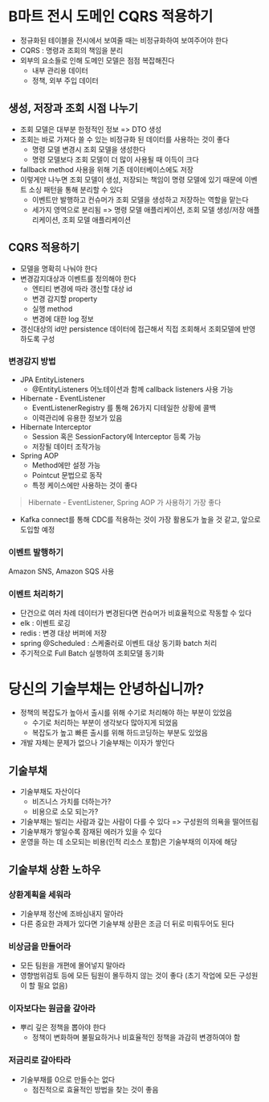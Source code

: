# B마트 전시 도메인 CQRS 적용하기
- 정규화된 테이블을 전시에서 보여줄 때는 비정규화하여 보여주어야 한다
- CQRS : 명령과 조회의 책임을 분리
- 외부의 요소들로 인해 도메인 모델은 점점 복잡해진다
  - 내부 관리용 데이터
  - 정책, 외부 주입 데이터

## 생성, 저장과 조회 시점 나누기
- 조회 모델은 대부분 한정적인 정보 => DTO 생성
- 조회는 바로 가져다 쓸 수 있는 비정규화 된 데이터를 사용하는 것이 좋다
  - 명령 모델 변경시 조회 모델을 생성한다
  - 명령 모델보다 조회 모델이 더 많이 사용될 때 이득이 크다
- fallback method 사용을 위해 기존 데이터베이스에도 저장
- 이렇게만 나누면 조회 모델이 생성, 저장되는 책임이 명령 모델에 있기 때문에 이벤트 소싱 패턴을 통해 분리할 수 있다
  - 이벤트만 발행하고 컨슈머가 조회 모델을 생성하고 저장하는 역할을 맡는다
  - 세가지 영역으로 분리됨 => 명령 모델 애플리케이션, 조회 모델 생성/저장 애플리케이션, 조회 모델 애플리케이션

## CQRS 적용하기
- 모델을 명확히 나눠야 한다
- 변경감지대상과 이벤트를 정의해야 한다 
  - 엔티티 변경에 따라 갱신할 대상 id
  - 변경 감지할 property
  - 실행 method
  - 변경에 대한 log 정보
- 갱신대상의 id만 persistence 데이터에 접근해서 직접 조회해서 조회모델에 반영하도록 구성

### 변경감지 방법
- JPA EntityListeners
  - @EntityListeners 어노테이션과 함께 callback listeners 사용 가능
- Hibernate - EventListener
  - EventListenerRegistry 를 통해 26가지 디테일한 상황에 콜백
  - 이력관리에 유용한 정보가 있음
- Hibernate Interceptor
  - Session 혹은 SessionFactory에 Interceptor 등록 가능
  - 저장될 데이터 조작가능
- Spring AOP
  - Method에만 설정 가능
  - Pointcut 문법으로 동작
  - 특정 케이스에만 사용하는 것이 좋다

> Hibernate - EventListener, Spring AOP 가 사용하기 가장 좋다

- Kafka connect를 통해 CDC를 적용하는 것이 가장 활용도가 높을 것 같고, 앞으로 도입할 예정

### 이벤트 발행하기
Amazon SNS, Amazon SQS 사용

### 이벤트 처리하기
- 단건으로 여러 차례 데이터가 변경된다면 컨슈머가 비효율적으로 작동할 수 있다
- elk : 이벤트 로깅
- redis : 변경 대상 버퍼에 저장
- spring @Scheduled : 스케줄러로 이벤트 대상 동기화 batch 처리
- 주기적으로 Full Batch 실행하여 조회모델 동기화

# 당신의 기술부채는 안녕하십니까?
- 정책의 복잡도가 높아서 출시를 위해 수기로 처리해야 하는 부분이 있었음
  - 수기로 처리하는 부분이 생각보다 많아지게 되었음
  - 복잡도가 높고 빠른 출시를 위해 하드코딩하는 부분도 있었음
- 개발 자체는 문제가 없으나 기술부채는 이자가 쌓인다

## 기술부채
- 기술부채도 자산이다
  - 비즈니스 가치를 더하는가?
  - 비용으로 소모 되는가?
- 기술부채는 빌리는 사람과 갚는 사람이 다를 수 있다 => 구성원의 의욕을 떨어뜨림
- 기술부채가 쌓일수록 잠재된 에러가 있을 수 있다
- 운영을 하는 데 소모되는 비용(인적 리소스 포함)은 기술부채의 이자에 해당

## 기술부채 상환 노하우
### 상환계획을 세워라
- 기술부채 정산에 조바심내지 말아라
- 다른 중요한 과제가 있다면 기술부채 상환은 조금 더 뒤로 미뤄두어도 된다

### 비상금을 만들어라
- 모든 팀원을 개편에 몰어넣지 말아라
- 영향범위검토 등에 모든 팀원이 몰두하지 않는 것이 좋다 (초기 작업에 모든 구성원이 할 필요 없음)

### 이자보다는 원금을 갚아라
- 뿌리 깊은 정책을 뽑아야 한다
  - 정책이 변화하며 불필요하거나 비효율적인 정책을 과감히 변경하여야 함

### 저금리로 갈아타라
- 기술부채를 0으로 만들수는 없다
  - 점진적으로 효율적인 방법을 찾는 것이 좋음

